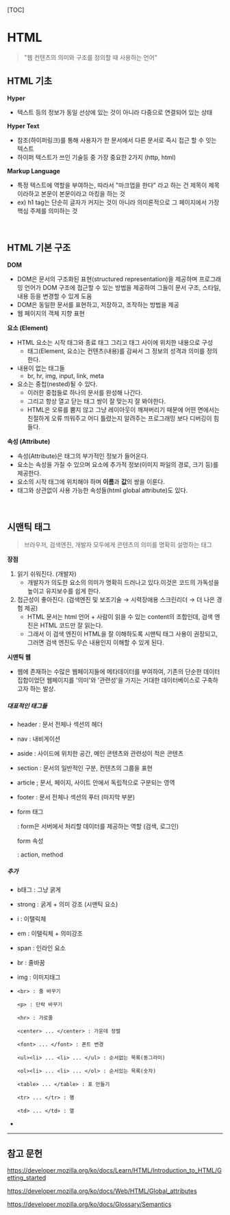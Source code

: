 [TOC]

# HTML

> "웹 컨텐츠의 의미와 구조를 정의할 때 사용하는 언어"

## HTML 기초

**Hyper**

- 텍스트 등의 정보가 동일 선상에 있는 것이 아니라 다중으로 연결되어 있는 상태

**Hyper Text**

- 참조(하이퍼링크)를 통해 사용자가 한 문서에서 다른 문서로 즉시 접근 할 수 잇는 텍스트
- 하이퍼 텍스트가 쓰인 기술등 중 가장 중요한 2가지 (http, html)

**Markup Language**

- 특정 텍스트에 역할을 부여하는, 따라서 "마크업을 한다" 라고 하는 건 제목이 제목이라하고 본문이 본문이라고 마킹을 하는 것
- ex) h1 tag는 단순히 글자가 커지는 것이 아니라 의미론적으로 그 페이지에서 가장 핵심 주제를 의미하는 것

<br>

## HTML 기본 구조

**DOM**

- DOM은 문서의 구조화된 표현(structured representation)을 제공하며 프로그래밍 언어가 DOM 구조에 접근할 수 있는 방법을 제공하여 그들이 문서 구조, 스타일, 내용 등을 변경할 수 있게 도움
- DOM은 동일한 문서를 표현하고, 저장하고, 조작하는 방법을 제공
- 웹 페이지의 객체 지향 표현

**요소 (Element)**

- HTML 요소는 시작 태그와 종료 태그 그리고 태그 사이에 위치한 내용으로 구성
  - 태그(Element, 요소)는 컨텐츠(내용)를 감싸서 그 정보의 성격과 의미를 정의 한다.
- 내용이 없는 태그들
  - br, hr, img, input, link, meta
- 요소는 중첩(nested)될 수 있다.
  - 이러한 중첩들로 하나의 문서를 완성해 나간다.
  - 그리고 항상 열고 닫는 태그 쌍이 잘 맞는지 잘 봐야한다.
  - HTML은 오류를 뿜지 않고 그냥 레이아웃이 깨져버리기 때문에 어떤 면에서는 친절하게 오류 띄워주고 어디 틀렸는지 알려주는 프로그래밍 보다 디버깅이 힘들다.

**속성 (Attribute)**

- 속성(Attribute)은 태그의 부가적인 정보가 들어온다.
- 요소는 속성을 가질 수 있으며 요소에 추가적 정보(이미지 파일의 경로, 크기 등)를 제공한다. 
- 요소의 시작 태그에 위치해야 하며 **이름**과 **값**의 쌍을 이룬다.
- 태그와 상관없이 사용 가능한 속성들(html global attribute)도 있다.

<br>

## 시맨틱 태그

> 브라우저, 검색엔진, 개발자 모두에게 콘텐츠의 의미를 명확히 설명하는 태그

**장점**

1. 읽기 쉬워진다. (개발자)
   - 개발자가 의도한 요소의 의미가 명확히 드러나고 있다.이것은 코드의 가독성을 높이고 유지보수를 쉽게 한다.
2. 접근성이 좋아진다. (검색엔진 및 보조기술 → 시력장애용 스크린리더 → 더 나은 경험 제공)
   - HTML 문서는 html 언어 + 사람이 읽을 수 있는 content의 조합인데, 검색 엔진은 HTML 코드만 잘 읽는다.
   - 그래서 이 검색 엔진이 HTML을 잘 이해하도록 시맨틱 태그 사용이 권장되고, 그러면 검색 엔진도 무슨 내용인지 이해할 수 있게 된다.

**시맨틱 웹**

- 웹에 존재하는 수많은 웹페이지들에 메타데이터를 부여하여, 기존의 단순한 데이터 집합이었던 웹페이지를 '의미'와 '관련성'을 가지는 거대한 데이터베이스로 구축하고자 하는 발상.

  

##### 대표적인 태그들

- header : 문서 전체나 섹션의 헤더

- nav : 내비게이션

- aside : 사이드에 위치한 공간, 메인 콘텐츠와 관련성이 적은 콘텐츠

- section : 문서의 일반적인 구분, 컨텐츠의 그룹을 표현

- article ; 문서, 페이지, 사이트 안에서 독립적으로 구분되는 영역

- footer : 문서 전체나 섹션의 푸터 (마지막 부분)

- form 태그

  : form은 서버에서 처리할 데이터를 제공하는 역할 (검색, 로그인)

  form 속성 

  : action, method



##### 추가

- b태그 : 그냥 굵게

- strong : 굵게 + 의미 강조 (시맨틱 요소)

- i : 이탤릭체

- em : 이탤릭체 + 의미강조 

- span : 인라인 요소

- br : 줄바꿈

- img : 이미지태그

- ```
  <br> : 줄 바꾸기
  
  <p> : 단락 바꾸기
  
  <hr> : 가로줄
  
  <center> ... </center> : 가운데 정렬
  
  <font> ... </font> : 폰트 변경
  
  <ul><li> ... <li> ... </ul> : 순서없는 목록(동그라미)
  
  <ol><li> ... <li> ... </ol> : 순서있는 목록(숫자)
  
  <table> ... </table> : 표 만들기
  
  <tr> ... </tr> : 행
  
  <td> ... </td> : 열
  ```

- 



---

## 참고 문헌

https://developer.mozilla.org/ko/docs/Learn/HTML/Introduction_to_HTML/Getting_started

https://developer.mozilla.org/ko/docs/Web/HTML/Global_attributes

https://developer.mozilla.org/ko/docs/Glossary/Semantics